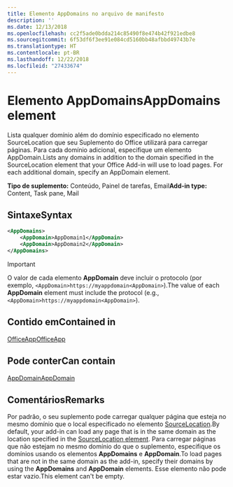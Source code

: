 ```yaml
---
title: Elemento AppDomains no arquivo de manifesto
description: ''
ms.date: 12/13/2018
ms.openlocfilehash: cc2f5ade0bdda214c85490f8e474b42f921edbe8
ms.sourcegitcommit: 6f53df6f3ee91e084cd5160bb48afbbd49743b7e
ms.translationtype: HT
ms.contentlocale: pt-BR
ms.lasthandoff: 12/22/2018
ms.locfileid: "27433674"
---
```

# <a name="appdomains-element"></a><span data-ttu-id="e4e16-102">Elemento AppDomains</span><span class="sxs-lookup"><span data-stu-id="e4e16-102">AppDomains element</span></span>

<span data-ttu-id="e4e16-p101">Lista qualquer domínio além do domínio especificado no elemento SourceLocation que seu Suplemento do Office utilizará para carregar páginas. Para cada domínio adicional, especifique um elemento AppDomain.</span><span class="sxs-lookup"><span data-stu-id="e4e16-p101">Lists any domains in addition to the domain specified in the SourceLocation element that your Office Add-in will use to load pages. For each additional domain, specify an AppDomain element.</span></span>

 <span data-ttu-id="e4e16-105">**Tipo de suplemento:** Conteúdo, Painel de tarefas, Email</span><span class="sxs-lookup"><span data-stu-id="e4e16-105">**Add-in type:** Content, Task pane, Mail</span></span>

## <a name="syntax"></a><span data-ttu-id="e4e16-106">Sintaxe</span><span class="sxs-lookup"><span data-stu-id="e4e16-106">Syntax</span></span>

```XML
<AppDomains>
    <AppDomain>AppDomain1</AppDomain>
    <AppDomain>AppDomain2</AppDomain>
</AppDomains>
```

> [!IMPORTANT]
> <span data-ttu-id="e4e16-107">O valor de cada elemento **AppDomain** deve incluir o protocolo (por exemplo, `<AppDomain>https://myappdomain<AppDomain>`).</span><span class="sxs-lookup"><span data-stu-id="e4e16-107">The value of each **AppDomain** element must include the protocol (e.g., `<AppDomain>https://myappdomain<AppDomain>`).</span></span>

## <a name="contained-in"></a><span data-ttu-id="e4e16-108">Contido em</span><span class="sxs-lookup"><span data-stu-id="e4e16-108">Contained in</span></span>

[<span data-ttu-id="e4e16-109">OfficeApp</span><span class="sxs-lookup"><span data-stu-id="e4e16-109">OfficeApp</span></span>](officeapp.md)

## <a name="can-contain"></a><span data-ttu-id="e4e16-110">Pode conter</span><span class="sxs-lookup"><span data-stu-id="e4e16-110">Can contain</span></span>

[<span data-ttu-id="e4e16-111">AppDomain</span><span class="sxs-lookup"><span data-stu-id="e4e16-111">AppDomain</span></span>](appdomain.md)

## <a name="remarks"></a><span data-ttu-id="e4e16-112">Comentários</span><span class="sxs-lookup"><span data-stu-id="e4e16-112">Remarks</span></span>

<span data-ttu-id="e4e16-113">Por padrão, o seu suplemento pode carregar qualquer página que esteja no mesmo domínio que o local especificado no elemento [SourceLocation](sourcelocation.md).</span><span class="sxs-lookup"><span data-stu-id="e4e16-113">By default, your add-in can load any page that is in the same domain as the location specified in the [SourceLocation element](sourcelocation.md).</span></span> <span data-ttu-id="e4e16-114">Para carregar páginas que não estejam no mesmo domínio do que o suplemento, especifique os domínios usando os elementos **AppDomains** e **AppDomain**.</span><span class="sxs-lookup"><span data-stu-id="e4e16-114">To load pages that are not in the same domain as the add-in, specify their domains by using the **AppDomains** and **AppDomain** elements.</span></span> <span data-ttu-id="e4e16-115">Esse elemento não pode estar vazio.</span><span class="sxs-lookup"><span data-stu-id="e4e16-115">This element can't be empty.</span></span>
